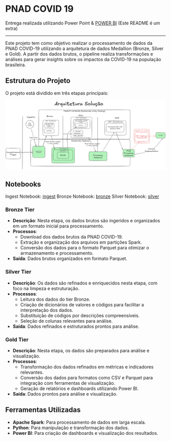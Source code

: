 # PNAD COVID 19

Entrega realizada utilizando Power Point & [POWER BI](https://app.powerbi.com/view?r=eyJrIjoiMDJhMjYwY2MtYzdhOC00ZWRjLThjNjQtZjVlODY0M2FkZmU4IiwidCI6ImQ1YjA5ZjNhLThkMTUtNDg2Yi05OTJiLWMzZThlMDFiODE1YSIsImMiOjl9) (Este README é um extra)

------

Este projeto tem como objetivo realizar o processamento de dados da PNAD COVID-19 utilizando a arquitetura de dados Medallion (Bronze, Silver e Gold). A partir dos dados brutos, o pipeline realiza transformações e análises para gerar insights sobre os impactos da COVID-19 na população brasileira.

## Estrutura do Projeto

O projeto está dividido em três etapas principais:

![arch](./docs/post_challenge_3_v3.png)

## Notebooks

Ingest Notebook: [ingest](./code/ingest/ingest.ipynb)
Bronze Notebook: [bronze](./code/bronze/pre_processing.ipynb)
Silver Notebook: [silver](./code/silver/processing.ipynb)

### Bronze Tier

- **Descrição**: Nesta etapa, os dados brutos são ingeridos e organizados em um formato inicial para processamento.
- **Processos**:
  - Download dos dados brutos da PNAD COVID-19.
  - Extração e organização dos arquivos em partições Spark.
  - Conversão dos dados para o formato Parquet para otimizar o armazenamento e processamento.
- **Saída**: Dados brutos organizados em formato Parquet.

### Silver Tier

- **Descrição**: Os dados são refinados e enriquecidos nesta etapa, com foco na limpeza e estruturação.
- **Processos**:
  - Leitura dos dados do tier Bronze.
  - Criação de dicionários de valores e códigos para facilitar a interpretação dos dados.
  - Substituição de códigos por descrições compreensíveis.
  - Seleção de colunas relevantes para análise.
- **Saída**: Dados refinados e estruturados prontos para análise.

### Gold Tier

- **Descrição**: Nesta etapa, os dados são preparados para análise e visualização.
- **Processos**:
  - Transformação dos dados refinados em métricas e indicadores relevantes.
  - Conversão dos dados para formatos como CSV e Parquet para integração com ferramentas de visualização.
  - Geração de relatórios e dashboards utilizando Power BI.
- **Saída**: Dados prontos para análise e visualização.

## Ferramentas Utilizadas

- **Apache Spark**: Para processamento de dados em larga escala.
- **Python**: Para manipulação e transformação dos dados.
- **Power BI**: Para criação de dashboards e visualização dos resultados.